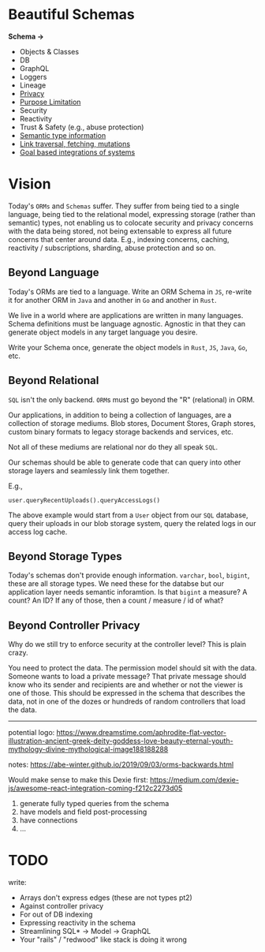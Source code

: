 # Beautiful Schemas

**Schema ->**
  * Objects & Classes
  * DB
  * GraphQL
  * Loggers
  * Lineage
  * [Privacy](https://entgo.io/docs/privacy)
  * [Purpose Limitation](https://gist.github.com/tantaman/bd928ef93619e73365b07899da282996#policies--purpose-use)
  * Security
  * Reactivity
  * Trust & Safety (e.g., abuse protection)
  * [Semantic type information](https://tantaman.com/2020-05-19-These-Are-Not-Types/)
  * [Link traversal, fetching, mutations](https://blockprotocol.org/)
  * [Goal based integrations of systems](https://www.youtube.com/watch?v=8pTEmbeENF4&t=687s)

# Vision

Today's `ORMs` and `Schemas` suffer. They suffer from being tied to a single language, being tied to the relational model, expressing storage (rather than semantic) types, not enabling us to colocate security and privacy concerns with the data being stored, not being extensable to express all future concerns that center around data. E.g., indexing concerns, caching, reactivity / subscriptions, sharding, abuse protection and so on.

## Beyond Language

Today's ORMs are tied to a language. Write an ORM Schema in `JS`, re-write it for another ORM in `Java` and another in `Go` and another in `Rust`.

We live in a world where are applications are written in many languages. Schema definitions must be language agnostic. Agnostic in that they can generate object models in any target language you desire.

Write your Schema once, generate the object models in `Rust`, `JS`, `Java`, `Go`, etc.

## Beyond Relational

`SQL` isn't the only backend. `ORM`s must go beyond the "R" (relational) in ORM.

Our applications, in addition to being a collection of languages, are a collection of storage mediums. Blob stores, Document Stores, Graph stores, custom binary formats to legacy storage backends and services, etc.

Not all of these mediums are relational nor do they all speak `SQL`.

Our schemas should be able to generate code that can query into other storage layers and seamlessly link them together.

E.g.,
```
user.queryRecentUploads().queryAccessLogs()
```

The above example would start from a `User` object from our `SQL` database, query their uploads in our blob storage system, query the related logs in our access log cache.

## Beyond Storage Types

Today's schemas don't provide enough information. `varchar`, `bool`, `bigint`, these are all storage types. We need these for the databse but our application layer needs semantic inforamtion. Is that `bigint` a measure? A count? An ID? If any of those, then a count / measure / id of what?

## Beyond Controller Privacy

Why do we still try to enforce security at the controller level? This is plain crazy.

You need to protect the data. The permission model should sit with the data. Someone wants to load a private message? That private message should know who its sender and recipients are and whether or not the viewer is one of those. This should be expressed in the schema that describes the data, not in one of the dozes or hundreds of random controllers that load the data.


---

potential logo:
https://www.dreamstime.com/aphrodite-flat-vector-illustration-ancient-greek-deity-goddess-love-beauty-eternal-youth-mythology-divine-mythological-image188188288


notes:
https://abe-winter.github.io/2019/09/03/orms-backwards.html


Would make sense to make this Dexie first:
https://medium.com/dexie-js/awesome-react-integration-coming-f212c2273d05

1. generate fully typed queries from the schema
2. have models and field post-processing
3. have connections
4. ...


# TODO
write:
- Arrays don't express edges (these are not types pt2)
- Against controller privacy
- For out of DB indexing
- Expressing reactivity in the schema
- Streamlining SQL* -> Model -> GraphQL
- Your "rails" / "redwood" like stack is doing it wrong
